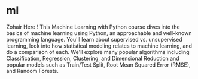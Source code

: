 # ml
Zohair Here ! This Machine Learning with Python course dives into the basics of machine learning using Python, an approachable and well-known programming language. You'll learn about supervised vs. unsupervised learning, look into how statistical modeling relates to machine learning, and do a comparison of each.  We'll explore many popular algorithms including Classification, Regression, Clustering, and Dimensional Reduction and popular models such as Train/Test Split, Root Mean Squared Error (RMSE), and Random Forests. 
